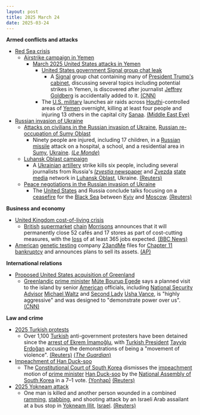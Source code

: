 ```yaml
---
layout: post
title: 2025 March 24
date: 2025-03-24
---
```



**Armed conflicts and attacks**

* [Red Sea crisis](https://en.wikipedia.org/wiki/Red_Sea_crisis "Red Sea crisis")
  + [Airstrike campaign in Yemen](https://en.wikipedia.org/wiki/Airstrike_campaign_in_Yemen "Airstrike campaign in Yemen")
    - [March 2025 United States attacks in Yemen](https://en.wikipedia.org/wiki/March_2025_United_States_attacks_in_Yemen "March 2025 United States attacks in Yemen")
      * [United States government Signal group chat leak](https://en.wikipedia.org/wiki/United_States_government_group_chat_leak "United States government group chat leak")
        + A [Signal](https://en.wikipedia.org/wiki/Signal_%28software%29 "Signal (software)") group chat containing many of [President Trump's cabinet](https://en.wikipedia.org/wiki/Second_cabinet_of_Donald_Trump "Second cabinet of Donald Trump"), discussing several topics including potential strikes in Yemen, is discovered after journalist [Jeffrey Goldberg](https://en.wikipedia.org/wiki/Jeffrey_Goldberg "Jeffrey Goldberg") is accidentally added to it. [(CNN)](https://edition.cnn.com/2025/03/24/politics/yemen-strikes-journalist-cabinet-signal-chat/index.html?iid=cnn_buildContentRecirc_end_recirc)
      * The [U.S. military](https://en.wikipedia.org/wiki/United_States_Armed_Forces "United States Armed Forces") launches air raids across [Houthi](https://en.wikipedia.org/wiki/Houthis "Houthis")-controlled areas of [Yemen](https://en.wikipedia.org/wiki/Yemen "Yemen") overnight, killing at least four people and injuring 13 others in the capital city [Sanaa](https://en.wikipedia.org/wiki/Sanaa "Sanaa"). [(Middle East Eye)](https://www.middleeasteye.net/live-blog/live-blog-update/us-air-strikes-yemen-kill-four-wound-two)
* [Russian invasion of Ukraine](https://en.wikipedia.org/wiki/Russian_invasion_of_Ukraine "Russian invasion of Ukraine")
  + [Attacks on civilians in the Russian invasion of Ukraine](https://en.wikipedia.org/wiki/Attacks_on_civilians_in_the_Russian_invasion_of_Ukraine "Attacks on civilians in the Russian invasion of Ukraine"), [Russian re-occupation of Sumy Oblast](https://en.wikipedia.org/wiki/Russian_occupation_of_Sumy_Oblast "Russian occupation of Sumy Oblast")
    - Ninety people are injured, including 17 children, in a [Russian](https://en.wikipedia.org/wiki/Russia "Russia") [missile](https://en.wikipedia.org/wiki/Missile "Missile") attack on a hospital, a school, and a residential area in [Sumy](https://en.wikipedia.org/wiki/Sumy "Sumy"), [Ukraine](https://en.wikipedia.org/wiki/Ukraine "Ukraine"). [(*Le Monde*)](https://www.lemonde.fr/en/international/article/2025/03/24/us-russia-talks-on-ukraine-ceasefire-end-after-12-hours_6739481_4.html)
  + [Luhansk Oblast campaign](https://en.wikipedia.org/wiki/Luhansk_Oblast_campaign "Luhansk Oblast campaign")
    - A [Ukrainian](https://en.wikipedia.org/wiki/Armed_Forces_of_Ukraine "Armed Forces of Ukraine") [artillery](https://en.wikipedia.org/wiki/Artillery "Artillery") strike kills six people, including several journalists from Russia's [*Izvestia* newspaper](https://en.wikipedia.org/wiki/Izvestia "Izvestia") and [Zvezda](https://en.wikipedia.org/wiki/Zvezda_%28TV_channel%29 "Zvezda (TV channel)") [state media](https://en.wikipedia.org/wiki/State_media "State media") network in [Luhansk Oblast](https://en.wikipedia.org/wiki/Luhansk_Oblast "Luhansk Oblast"), Ukraine. [(Reuters)](https://www.reuters.com/world/europe/ukrainian-artillery-attack-kills-six-east-including-three-journalists-regional-2025-03-24/)
  + [Peace negotiations in the Russian invasion of Ukraine](https://en.wikipedia.org/wiki/Peace_negotiations_in_the_Russian_invasion_of_Ukraine "Peace negotiations in the Russian invasion of Ukraine")
    - The [United States](https://en.wikipedia.org/wiki/United_States "United States") and Russia conclude talks focusing on a [ceasefire](https://en.wikipedia.org/wiki/Ceasefire "Ceasefire") for the [Black Sea](https://en.wikipedia.org/wiki/Black_Sea "Black Sea") between [Kyiv](https://en.wikipedia.org/wiki/Kyiv "Kyiv") and [Moscow](https://en.wikipedia.org/wiki/Moscow "Moscow"). [(Reuters)](https://www.reuters.com/world/europe/us-delegation-aims-black-sea-ceasefire-ukraine-russia-talks-2025-03-23/)

**Business and economy**

* [United Kingdom cost-of-living crisis](https://en.wikipedia.org/wiki/2021%E2%80%93present_United_Kingdom_cost-of-living_crisis "2021–present United Kingdom cost-of-living crisis")
  + [British](https://en.wikipedia.org/wiki/United_Kingdom "United Kingdom") [supermarket](https://en.wikipedia.org/wiki/Supermarket "Supermarket") [chain](https://en.wikipedia.org/wiki/Chain_store "Chain store") [Morrisons](https://en.wikipedia.org/wiki/Morrisons "Morrisons") announces that it will permanently close 52 cafés and 17 stores as part of cost-cutting measures, with the [loss](https://en.wikipedia.org/wiki/Layoff "Layoff") of at least 365 jobs expected. [(BBC News)](https://www.bbc.co.uk/news/articles/cqx0v5xprz4o)
* [American](https://en.wikipedia.org/wiki/United_States "United States") [genetic testing](https://en.wikipedia.org/wiki/Genetic_testing "Genetic testing") company [23andMe](https://en.wikipedia.org/wiki/23andMe "23andMe") files for [Chapter 11 bankruptcy](https://en.wikipedia.org/wiki/Chapter_11%2C_Title_11%2C_United_States_Code "Chapter 11, Title 11, United States Code") and announces plans to sell its assets. [(AP)](https://apnews.com/article/23andme-chapter-11-bankruptcy-wojcicki-resigns-9827549d9171a537e76f60cb950d1823)

**International relations**

* [Proposed United States acquisition of Greenland](https://en.wikipedia.org/wiki/Proposed_United_States_acquisition_of_Greenland "Proposed United States acquisition of Greenland")
  + [Greenlandic](https://en.wikipedia.org/wiki/Naalakkersuisut "Naalakkersuisut") [prime minister](https://en.wikipedia.org/wiki/Prime_Minister_of_Greenland "Prime Minister of Greenland") [Múte Bourup Egede](https://en.wikipedia.org/wiki/M%C3%BAte_Bourup_Egede "Múte Bourup Egede") says a planned visit to the island by senior [American](https://en.wikipedia.org/wiki/United_States "United States") officials, including [National Security Advisor](https://en.wikipedia.org/wiki/National_Security_Advisor_%28United_States%29 "National Security Advisor (United States)") [Michael Waltz](https://en.wikipedia.org/wiki/Michael_Waltz "Michael Waltz") and [Second Lady](https://en.wikipedia.org/wiki/Second_ladies_and_gentlemen_of_the_United_States "Second ladies and gentlemen of the United States") [Usha Vance](https://en.wikipedia.org/wiki/Usha_Vance "Usha Vance"), is "highly aggressive" and was designed to "demonstrate power over us". [(CNN)](https://edition.cnn.com/2025/03/24/world/greenland-prime-minister-us-usha-vance-intl-hnk/index.html)

**Law and crime**

* [2025 Turkish protests](https://en.wikipedia.org/wiki/2025_Turkish_protests "2025 Turkish protests")
  + Over 1,100 [Turkish](https://en.wikipedia.org/wiki/Turkey "Turkey") anti-government protesters have been detained since the [arrest of Ekrem İmamoğlu](https://en.wikipedia.org/wiki/Arrest_of_Ekrem_%C4%B0mamo%C4%9Flu "Arrest of Ekrem İmamoğlu"), with [Turkish President](https://en.wikipedia.org/wiki/President_of_Turkey "President of Turkey") [Tayyip Erdoğan](https://en.wikipedia.org/wiki/Recep_Tayyip_Erdo%C4%9Fan "Recep Tayyip Erdoğan") accusing the demonstrations of being a "movement of violence". [(Reuters)](https://www.reuters.com/world/middle-east/turkey-detains-nine-journalists-over-protests-against-istanbul-mayors-arrest-2025-03-24/) [(*The Guardian*)](https://www.theguardian.com/world/2025/mar/24/journalists-among-more-than-1100-arrested-in-turkey-crackdown-istanbul)
* [Impeachment of Han Duck-soo](https://en.wikipedia.org/wiki/Impeachment_of_Han_Duck-soo "Impeachment of Han Duck-soo")
  + The [Constitutional Court of South Korea](https://en.wikipedia.org/wiki/Constitutional_Court_of_South_Korea "Constitutional Court of South Korea") dismisses the [impeachment](https://en.wikipedia.org/wiki/Impeachment "Impeachment") motion of [prime minister](https://en.wikipedia.org/wiki/Prime_Minister_of_South_Korea "Prime Minister of South Korea") [Han Duck-soo](https://en.wikipedia.org/wiki/Han_Duck-soo "Han Duck-soo") by the [National Assembly of South Korea](https://en.wikipedia.org/wiki/National_Assembly_of_South_Korea "National Assembly of South Korea") in a 7–1 vote. [(Yonhap)](https://en.yna.co.kr/view/AEN20250324002752315) [(Reuters)](https://www.reuters.com/world/asia-pacific/south-koreas-constitutional-court-strikes-down-impeachment-pm-han-duck-soo-2025-03-24/)
* [2025 Yokneam attack](https://en.wikipedia.org/wiki/2025_Yokneam_attack "2025 Yokneam attack")
  + One man is killed and another person wounded in a combined [ramming](https://en.wikipedia.org/wiki/Vehicle-ramming_attack "Vehicle-ramming attack"), [stabbing](https://en.wikipedia.org/wiki/Stabbing_attack "Stabbing attack"), and shooting attack by an Israeli Arab assailant at a bus stop in [Yokneam Illit](https://en.wikipedia.org/wiki/Yokneam_Illit "Yokneam Illit"), [Israel](https://en.wikipedia.org/wiki/Israel "Israel"). [(Reuters)](https://www.reuters.com/world/middle-east/one-killed-suspected-ramming-attack-northern-israel-2025-03-24/)
